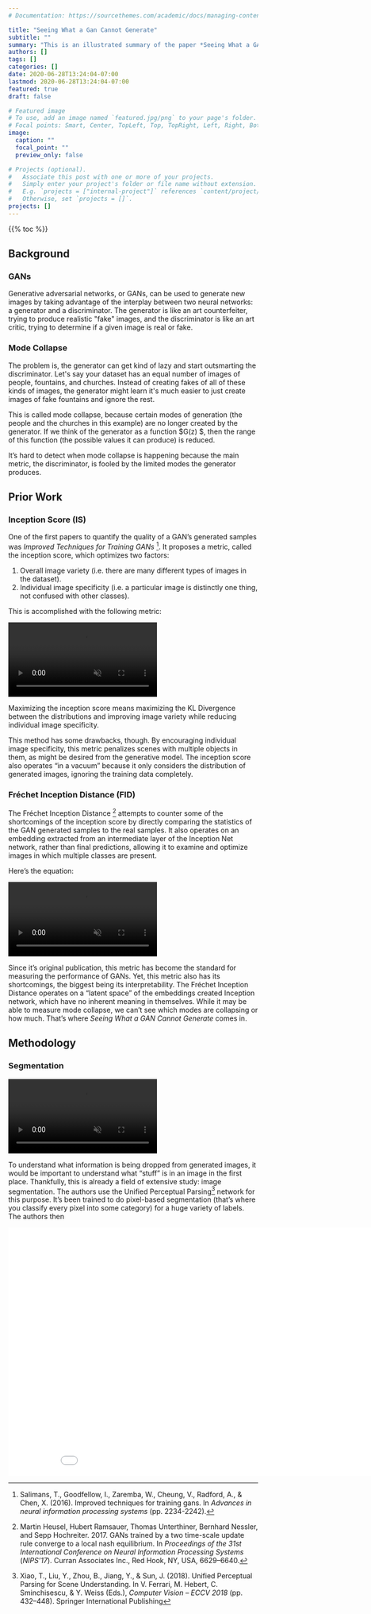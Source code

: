 ```yaml
---
# Documentation: https://sourcethemes.com/academic/docs/managing-content/

title: "Seeing What a Gan Cannot Generate"
subtitle: ""
summary: "This is an illustrated summary of the paper *Seeing What a GAN Cannot Generate*"
authors: []
tags: []
categories: []
date: 2020-06-28T13:24:04-07:00
lastmod: 2020-06-28T13:24:04-07:00
featured: true
draft: false

# Featured image
# To use, add an image named `featured.jpg/png` to your page's folder.
# Focal points: Smart, Center, TopLeft, Top, TopRight, Left, Right, BottomLeft, Bottom, BottomRight.
image:
  caption: ""
  focal_point: ""
  preview_only: false

# Projects (optional).
#   Associate this post with one or more of your projects.
#   Simply enter your project's folder or file name without extension.
#   E.g. `projects = ["internal-project"]` references `content/project/deep-learning/index.md`.
#   Otherwise, set `projects = []`.
projects: []
---
```


{{% toc %}}

[^2]: [Bau, D., Zhu, J. Y., Wulff, J., Peebles, W., Strobelt, H., Zhou, B., & Torralba, A. (2019). Seeing what a gan cannot generate. In *Proceedings of the IEEE International Conference on Computer Vision* (pp. 4502-4511).](http://ganseeing.csail.mit.edu/)



## Background

### GANs

Generative adversarial networks, or GANs, can be used to generate new images by taking advantage of the interplay between two neural networks: a generator and a discriminator. The generator is like an art counterfeiter, trying to produce realistic "fake" images, and the discriminator is like an art critic, trying to determine if a given image is real or fake.
### Mode Collapse
The problem is, the generator can get kind of lazy and start outsmarting the discriminator. Let's say your dataset has an equal number of images of people, fountains, and churches. Instead of creating fakes of all of these kinds of images, the generator might learn it's much easier to just create images of fake fountains and ignore the rest.

This is called mode collapse, because certain modes of generation (the people and the churches in this example) are no longer created by the generator. If we think of the generator as a function $G(z) $, then the range of this function (the possible values it can produce) is reduced.

It’s hard to detect when mode collapse is happening because the main metric, the discriminator, is fooled by the limited modes the generator produces.
## Prior Work
### Inception Score (IS)

One of the first papers to quantify the quality of a GAN’s generated samples was *Improved Techniques for Training GANs* [^1]. It proposes a metric, called the inception score, which optimizes two factors:

1. Overall image variety (i.e. there are many different types of images in the dataset). 
2. Individual image specificity (i.e. a particular image is distinctly one thing, not confused with other classes).

This is accomplished with the following metric: 

<video autoplay loop muted playsinline>
<source src="https://revresearch.s3.us-east-2.amazonaws.com/BlogInceptionScore.mp4" type="video/mp4"></video>

Maximizing the inception score means maximizing the KL Divergence between the distributions and improving image variety while reducing individual image specificity.

This method has some drawbacks, though. By encouraging individual image specificity, this metric penalizes scenes with multiple objects in them, as might be desired from the generative model. The inception score also operates “in a vacuum” because it only considers the distribution of generated images, ignoring the training data completely.

[^1]: Salimans, T., Goodfellow, I., Zaremba, W., Cheung, V., Radford, A., & Chen, X. (2016). Improved techniques for training gans. In *Advances in neural information processing systems* (pp. 2234-2242).

### Fréchet Inception Distance (FID)

The Fréchet Inception Distance [^frech] attempts to counter some of the shortcomings of the inception score by directly comparing the statistics of the GAN generated samples to the real samples. It also operates on an embedding extracted from an intermediate layer of the Inception Net network, rather than final predictions, allowing it to examine and optimize images in which multiple classes are present.

Here’s the equation:

 <video autoplay loop muted playsinline>
<source src="https://revresearch.s3.us-east-2.amazonaws.com/BlogInceptionDistance.mp4" type="video/mp4"></video>

Since it’s original publication, this metric has become the standard for measuring the performance of GANs. Yet, this metric also has its shortcomings, the biggest being its interpretability. The Fréchet Inception Distance operates on a “latent space” of the embeddings created Inception network, which have no inherent meaning in themselves. While it may be able to measure mode collapse, we can’t see which modes are collapsing or how much. That’s where *Seeing What a GAN Cannot Generate* comes in.

## Methodology

### Segmentation

 <video autoplay loop muted playsinline>
<source src="https://revresearch.s3.us-east-2.amazonaws.com/Segmentation.mp4" type="video/mp4"></video>

To understand what information is being dropped from generated images, it would be important to understand what “stuff” is in an image in the first place. Thankfully, this is already a field of extensive study: image segmentation. The authors use the Unified Perceptual Parsing[^unified] network for this purpose. It’s been trained to do pixel-based segmentation (that’s where you classify every pixel into some category) for a huge variety of labels. The authors then 

<iframe width="900" height="500"  frameborder="0" scrolling="no" src="//plotly.com/~sauhaarda/1.embed"></iframe>

[^unified]: Xiao, T., Liu, Y., Zhou, B., Jiang, Y., & Sun, J. (2018). Unified Perceptual Parsing for Scene Understanding. In V. Ferrari, M. Hebert, C. Sminchisescu, & Y. Weiss (Eds.), *Computer Vision – ECCV 2018* (pp. 432–448). Springer International Publishing
[^frech]: Martin Heusel, Hubert Ramsauer, Thomas Unterthiner, Bernhard Nessler, and Sepp Hochreiter. 2017. GANs trained by a two time-scale update rule converge to a local nash equilibrium. In *Proceedings of the 31st International Conference on Neural Information Processing Systems* (*NIPS’17*). Curran Associates Inc., Red Hook, NY, USA, 6629–6640.





[^ unified]: 